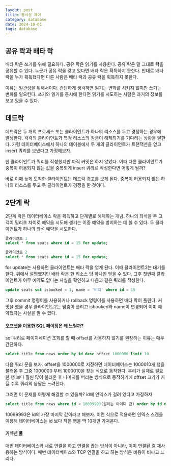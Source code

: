 ```yaml
---
layout: post
title: 동시성 제어
category: database
date: 2024-10-01
tags: database
---
```

## 공유 락과 배타 락

배타 락은 쓰기를 위해 필요하다. 공유 락은 읽기를 사용한다. 공유 락은 말 그대로 락을 공유할 수 있다. 누군가 공유 락을 갖고 있다면 배타 락은 획득하지 못한다. 반대로 배타 락을 누가 획득했다면 다른 사람은 배타 락과 공유 락을 획득하지 못한다. 

이유는 일관성을 위해서이다. 간단하게 생각하면 읽기는 변화를 시키지 않지만 쓰기는 변화를 일으킨다. 쓰기와 읽기를 동시에 한다면 읽기를 시도하는 사람은 과거의 정보를 보고 있을 수 있다.


## 데드락

데드락은 두 개의 프로세스 또는 클라이언트가 하나의 리소스를 두고 경쟁하는 경우에 발생한다. 각각의 클라이언트가 특정 리소스의 잠금이 해제되기를 기다리는 상황을 말한다. 가령 데이터베이스에서 하나의 테이블에서 두 개의 클라이언트가 트랜잭션을 얻고 insert 쿼리를  보냈다고 가정해보자.

한 클라이언트가 쿼리를 작성했지만 아직 커밋은 하지 않았다. 이때 다른 클라이언트가 중복이 허용되지 않는 값을 중복되게 insert 쿼리르 작성한다면 어떻게 될까? 

바로 이때 늦게 도착한 클라이언트는 데드락 경고를 보게 된다. 중복이 허용되지 않는 하나의 리소스를 두고 두 클라이언트가 경쟁을 한 것이다.


## 2단계 락

2단계 락은 데이터베이스 락을 획득하고 단계별로 해제하는 개념. 하나의 좌석을 두 고객이 밀리초 차이로 예약을 시도해 생기는 이중 예약을 방지하는 데  쓸 수 있다. 두 클라이언트가 하나의 좌석 예약을 시도한다.  

```sql
클라이언트 1
select * from seats where id = 15 for update;
```

```sql
클라이언트 2
select * from seats where id = 15 for update;
```

for update는 사용하면 클라이언트는 배타 락을 얻게 된다. 이때 클라이언트2는 대기를 한다. 위에서 설명했지만 배타 락은 한 리소스 당 하나만 얻을 수 있다. 그후 첫번째 클라이언트가 아무 예약도 없다는 사실을 확인하고 다음과 같은 쿼리를 작성한다.

```sql
update seats set isbooked = 1, name = '비지' where id = 15
```

그후 commit 명령어를 사용하거나 rollback 명령어를 사용하면 배타 락이 풀린다. 커밋을 했을 경우 클라이언트2는 멈춤이 풀리고 isbooked와 name이 변경되어 이미 예약했다는 사실을 알 수 있다.


#### 오프셋을 이용한 SQL 페이징은 왜 느릴까?

sql 쿼리로 페이지네이션 조회를 할 때 offset를 사용하지 않기를 권장하는 이유는 매우 간단하다. 
```sql
select title from news order by id desc offset 1000000 limit 10
```

다음 쿼리 문을 보자. offset을 1000000로 지정하면 데이터베이스는 1000010개 행을 불러온 후 그중 1000000 부터 1000010을 찾는 식으로 동작한다. 우리가 실제로 필요한 행 보다 훨씬 많이 불러온 후 나머지를 버리는 방식으로 동작하기에 offset 크기가 커질 수록 쿼리의 응답은 느려진다.

그러면 이 문제를 어떻게 해결할 수 있을까? id에 인덱스가 걸려 있다고 가정하자 

```sql
select title from news where id < 10099993(원하는 아이디 값) order by id desc limit 10
```
10099993은 id의 가장 마지막 값이라고 해보자. 이런 식으로 적용하면 인덱스 스캔을 이용해 데이터베이스는 id 보다 작은 행을 딱 10개만 가져온다.


#### 커넥션 풀

매번 데이터베이스와 새로 연결을 하고 연결을 끊는 방식이 아니라, 이미 연결된 걸 재사용하는 방식이다. 매번 데이터베이스와 TCP 연결을 하고 끊는 방식은 비용이 비싸고 느리다.
